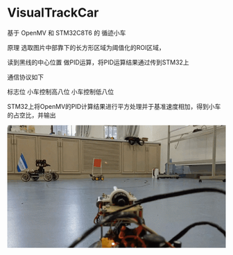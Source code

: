 # VisualTrackCar
 基于 OpenMV 和 STM32C8T6 的 循迹小车

原理
选取图片中部靠下的长方形区域为阈值化的ROI区域，

读到黑线的中心位置 做PID运算，将PID运算结果通过传到STM32上

通信协议如下

标志位 小车控制高八位 小车控制低八位

STM32上将OpenMV的PID计算结果进行平方处理并于基准速度相加，得到小车的占空比，并输出

![ls](image/t1.gif)
